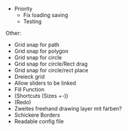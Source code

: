 * Priority
    * Fix loading saving
    * Testing

Other:
* Grid snap for path
* Grid snap for polygon
* Grid snap for circle 
* Grid snap for circle/Rect drag
* Grid snap for circle/rect place
* Dreieck grid
* Allow sliders to be linked
* Fill Function
* (Shortcuts (Sizes +-))
* (Redo)
* Zweites freehand drawing layer mit farben?
* Schickere Borders
* Readable config file